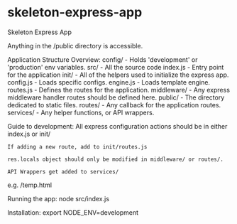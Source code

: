 skeleton-express-app
====================

Skeleton Express App

Anything in the /public directory is accessible.

Application Structure Overview:
	config/ - Holds 'development' or 'production' env variables.
	src/ - All the source code
		index.js - Entry point for the application
		init/ - All of the helpers used to initialize the express app.
			config.js - Loads specific configs.
			engine.js - Loads template engine.
			routes.js - Defines the routes for the application.
		middleware/ - Any express middleware handler routes should be defined here.
		public/ - The directory dedicated to static files.
		routes/ - Any callback for the application routes.
		services/ - Any helper functions, or API wrappers.

Guide to development:
	All express configuration actions should be in either index.js or init/

	If adding a new route, add to init/routes.js

	res.locals object should only be modified in middleware/ or routes/.

	API Wrappers get added to services/



e.g. <hostname>/temp.html

Running the app:
	node src/index.js

Installation:
	export NODE_ENV=development